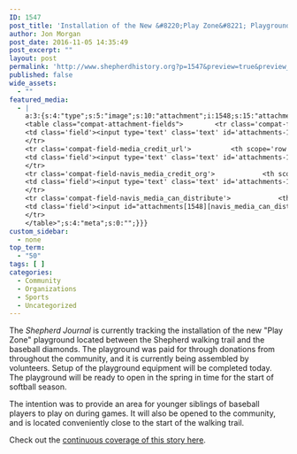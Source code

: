 ```yaml
---
ID: 1547
post_title: 'Installation of the New &#8220;Play Zone&#8221; Playground'
author: Jon Morgan
post_date: 2016-11-05 14:35:49
post_excerpt: ""
layout: post
permalink: 'http://www.shepherdhistory.org?p=1547&preview=true&preview_id=1547'
published: false
wide_assets:
  - ""
featured_media:
  - |
    a:3:{s:4:"type";s:5:"image";s:10:"attachment";i:1548;s:15:"attachment_data";a:33:{s:2:"id";i:1548;s:5:"title";s:8:"100_0625";s:8:"filename";s:12:"100_0625.jpg";s:3:"url";s:70:"http://www.shepherdhistory.org/wp-content/uploads/2016/11/100_0625.jpg";s:4:"link";s:50:"http://www.shepherdhistory.org/?attachment_id=1548";s:3:"alt";s:0:"";s:6:"author";s:1:"1";s:11:"description";s:0:"";s:7:"caption";s:0:"";s:4:"name";s:8:"100_0625";s:6:"status";s:7:"inherit";s:10:"uploadedTo";i:1547;s:4:"date";i:1478370914000;s:8:"modified";i:1478370914000;s:9:"menuOrder";i:0;s:4:"mime";s:10:"image/jpeg";s:4:"type";s:5:"image";s:7:"subtype";s:4:"jpeg";s:4:"icon";s:67:"http://www.shepherdhistory.org/wp-includes/images/media/default.png";s:13:"dateFormatted";s:16:"November 5, 2016";s:6:"nonces";a:3:{s:6:"update";s:10:"2555d5acae";s:6:"delete";s:10:"0e580912b3";s:4:"edit";s:10:"80bc788abb";}s:8:"editLink";s:70:"http://www.shepherdhistory.org/wp-admin/post.php?post=1548&action=edit";s:4:"meta";b:0;s:10:"authorName";s:10:"Jon Morgan";s:14:"uploadedToLink";s:70:"http://www.shepherdhistory.org/wp-admin/post.php?post=1547&action=edit";s:15:"uploadedToTitle";s:46:"Installation of the New "Play Zone" Playground";s:15:"filesizeInBytes";i:1420153;s:21:"filesizeHumanReadable";s:4:"1 MB";s:5:"sizes";a:4:{s:9:"thumbnail";a:4:{s:6:"height";i:140;s:5:"width";i:140;s:3:"url";s:78:"http://www.shepherdhistory.org/wp-content/uploads/2016/11/100_0625-140x140.jpg";s:11:"orientation";s:9:"landscape";}s:6:"medium";a:4:{s:6:"height";i:252;s:5:"width";i:336;s:3:"url";s:78:"http://www.shepherdhistory.org/wp-content/uploads/2016/11/100_0625-336x252.jpg";s:11:"orientation";s:9:"landscape";}s:5:"large";a:4:{s:6:"height";i:578;s:5:"width";i:771;s:3:"url";s:78:"http://www.shepherdhistory.org/wp-content/uploads/2016/11/100_0625-771x578.jpg";s:11:"orientation";s:9:"landscape";}s:4:"full";a:4:{s:3:"url";s:70:"http://www.shepherdhistory.org/wp-content/uploads/2016/11/100_0625.jpg";s:6:"height";i:2448;s:5:"width";i:3264;s:11:"orientation";s:9:"landscape";}}s:6:"height";i:2448;s:5:"width";i:3264;s:11:"orientation";s:9:"landscape";s:6:"compat";a:2:{s:4:"item";s:1723:"<input type="hidden" name="attachments[1548][menu_order]" value="0" /><p class="media-types media-types-required-info">Required fields are marked <span class="required">*</span></p>
    <table class="compat-attachment-fields">		<tr class='compat-field-media_credit'>			<th scope='row' class='label'><label for='attachments-1548-media_credit'><span class='alignleft'>Credit</span><br class='clear' /></label></th>
    <td class='field'><input type='text' class='text' id='attachments-1548-media_credit' name='attachments[1548][media_credit]' value=''  /></td>
    </tr>
    <tr class='compat-field-media_credit_url'>			<th scope='row' class='label'><label for='attachments-1548-media_credit_url'><span class='alignleft'>Credit URL</span><br class='clear' /></label></th>
    <td class='field'><input type='text' class='text' id='attachments-1548-media_credit_url' name='attachments[1548][media_credit_url]' value=''  /></td>
    </tr>
    <tr class='compat-field-navis_media_credit_org'>			<th scope='row' class='label'><label for='attachments-1548-navis_media_credit_org'><span class='alignleft'>Organization</span><br class='clear' /></label></th>
    <td class='field'><input type='text' class='text' id='attachments-1548-navis_media_credit_org' name='attachments[1548][navis_media_credit_org]' value=''  /></td>
    </tr>
    <tr class='compat-field-navis_media_can_distribute'>			<th scope='row' class='label'><label for='attachments-1548-navis_media_can_distribute'><span class='alignleft'>Can<br />distribute?</span><br class='clear' /></label></th>
    <td class='field'><input id="attachments[1548][navis_media_can_distribute]" name="attachments[1548][navis_media_can_distribute]" type="checkbox" value="1"  /></td>
    </tr>
    </table>";s:4:"meta";s:0:"";}}}
custom_sidebar:
  - none
top_term:
  - "50"
tags: [ ]
categories:
  - Community
  - Organizations
  - Sports
  - Uncategorized
---
```

The <em>Shepherd Journal</em> is currently tracking the installation of the new "Play Zone" playground located between the Shepherd walking trail and the baseball diamonds. The playground was paid for through donations from throughout the community, and it is currently being assembled by volunteers. Setup of the playground equipment will be completed today. The playground will be ready to open in the spring in time for the start of softball season.

The intention was to provide an area for younger siblings of baseball players to play on during games. It will also be opened to the community, and is located conveniently close to the start of the walking trail.

Check out the <a href="http://www.shepherdhistory.org/shepherdjournal/tag/playzone/">continuous coverage of this story here</a>.